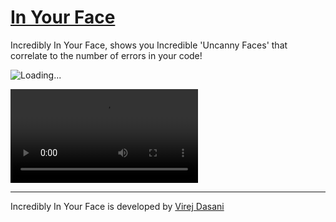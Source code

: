 # [In Your Face](https://marketplace.visualstudio.com/items?itemName=VirejDasani.in-your-face)

<!-- ## Watch how I made this extension on YouTube [here](https://www.youtube.com/watch?v=SGFNhz91yNQ) -->

<!-- <a href="https://www.producthunt.com/posts/in-your-face-2?utm_source=badge-featured&utm_medium=badge&utm_souce=badge-in&#0045;your&#0045;face&#0045;2" target="_blank"><img src="https://api.producthunt.com/widgets/embed-image/v1/featured.svg?post_id=346936&theme=light" alt="In&#0032;Your&#0032;Face - A&#0032;VS&#0032;Code&#0032;extension&#0032;&#0045;&#0032;shows&#0032;faces&#0032;that&#0032;correlate&#0032;to&#0032;errors&#0033; | Product Hunt" style="width: 250px; height: 54px;" width="250" height="54" /></a> -->


<!-- ![Downloads](https://vsmarketplacebadge.apphb.com/downloads/VirejDasani.in-your-face.svg) -->
<!-- ![Rating](https://vsmarketplacebadge.apphb.com/rating-star/VirejDasani.in-your-face.svg)
![Version](https://vsmarketplacebadge.apphb.com/version/VirejDasani.in-your-face.svg) -->
<!-- [Installs](https://vsmarketplacebadge.apphb.com/installs/VirejDasani.hydroxy.svg) -->


Incredibly In Your Face, shows you Incredible 'Uncanny Faces' that correlate to the number of errors in your code!

![Loading...](https://raw.githubusercontent.com/virejdasani/Incredibly-InYourFace/main/assets/smallBanner.png)

![Loading...](https://raw.githubusercontent.com/virejdasani/Incredibly-InYourFace/main/assets/PreviewVid.mp4)

<!-- - Check it out on YouTube [here](https://www.youtube.com/watch?v=BuejUOFOodw) -->

---

Incredibly In Your Face is developed by [Virej Dasani](https://virejdasani.github.io/)
